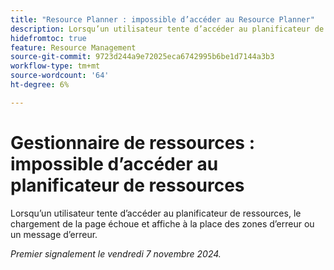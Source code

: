 ```yaml
---
title: "Resource Planner : impossible d’accéder au Resource Planner"
description: Lorsqu’un utilisateur tente d’accéder au planificateur de ressources, le chargement de la page échoue et affiche à la place des zones d’erreur ou un message d’erreur.
hidefromtoc: true
feature: Resource Management
source-git-commit: 9723d244a9e72025eca6742995b6be1d7144a3b3
workflow-type: tm+mt
source-wordcount: '64'
ht-degree: 6%

---
```


# Gestionnaire de ressources : impossible d’accéder au planificateur de ressources

<!--
>[!NOTE]
>
>This issue was fixed on June 10, 2024.
-->

Lorsqu’un utilisateur tente d’accéder au planificateur de ressources, le chargement de la page échoue et affiche à la place des zones d’erreur ou un message d’erreur.

_Premier signalement le vendredi 7 novembre 2024._
